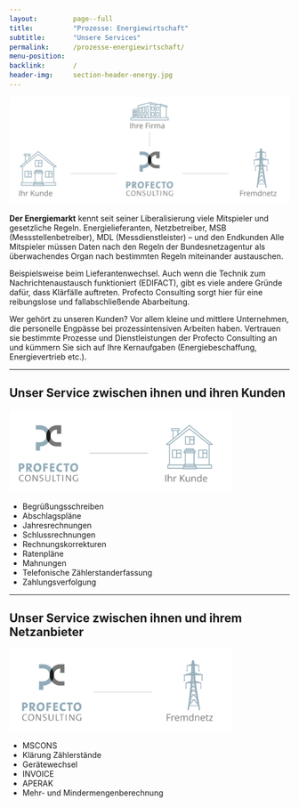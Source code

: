 ```yaml
---
layout:         page--full
title:          "Prozesse: Energiewirtschaft"
subtitle:       "Unsere Services"
permalink:      /prozesse-energiewirtschaft/
menu-position:
backlink:       /
header-img:     section-header-energy.jpg
---
```


<div class="o-layout o-layout--large">

<div class="o-layout__item u-1/2@tablet">
    <img src="/assets/img/illustration-energy1.svg" alt="">
</div>

<div class="o-layout__item u-1/2@tablet" markdown="1">

**Der Energiemarkt** kennt seit seiner Liberalisierung viele Mitspieler und gesetzliche Regeln. Energielieferanten, Netzbetreiber, MSB (Messstellenbetreiber), MDL (Messdienstleister) – und den Endkunden
Alle Mitspieler müssen Daten nach den Regeln der Bundesnetzagentur als überwachendes Organ nach bestimmten Regeln miteinander austauschen.

Beispielsweise beim Lieferantenwechsel. Auch wenn die Technik zum Nachrichtenaustausch funktioniert (EDIFACT), gibt es viele andere Gründe dafür, dass Klärfälle auftreten. Profecto Consulting sorgt hier für eine reibungslose und fallabschließende Abarbeitung.

Wer gehört zu unseren Kunden?
Vor allem kleine und mittlere Unternehmen, die personelle Engpässe bei prozessintensiven Arbeiten haben. Vertrauen sie bestimmte Prozesse und Dienstleistungen der Profecto Consulting an und kümmern Sie sich auf Ihre Kernaufgaben (Energiebeschaffung, Energievertrieb etc.).

</div>

</div>


<div data-has-ani class="o-layout o-layout--large">

<div class="o-layout__item u-content-center u-margin-top">
    <hr class="c-section__divider">
    <h2>Unser Service zwischen ihnen und ihren Kunden</h2>
</div>

<div data-ani-start class="o-layout__item u-1/2@tablet u-content-center u-ani u-ani--fade-in u-ani--move-right">
    <img style="max-width: 400px" src="/assets/img/illustration-energy2.svg" alt="">
</div>

<div data-ani-start class="o-layout__item u-1/2@tablet u-ani u-ani--fade-in u-ani--move-left" markdown="1">

- Begrüßungsschreiben
- Abschlagspläne
- Jahresrechnungen
- Schlussrechnungen
- Rechnungskorrekturen
- Ratenpläne
- Mahnungen
- Telefonische Zählerstanderfassung
- Zahlungsverfolgung

</div>

</div>


<div data-has-ani class="o-layout o-layout--large">

<div class="o-layout__item u-content-center u-margin-top">
    <hr class="c-section__divider">
    <h2>Unser Service zwischen ihnen und ihrem Netzanbieter</h2>
</div>

<div data-ani-start class="o-layout__item u-1/2@tablet u-content-center u-ani u-ani--fade-in u-ani--move-right">
    <img style="max-width: 400px" src="/assets/img/illustration-energy3.svg" alt="">
</div>

<div data-ani-start class="o-layout__item u-1/2@tablet u-ani u-ani--fade-in u-ani--move-left" markdown="1">

- MSCONS
- Klärung Zählerstände
- Gerätewechsel
- INVOICE
- APERAK
- Mehr- und Mindermengenberechnung

</div>

</div>

